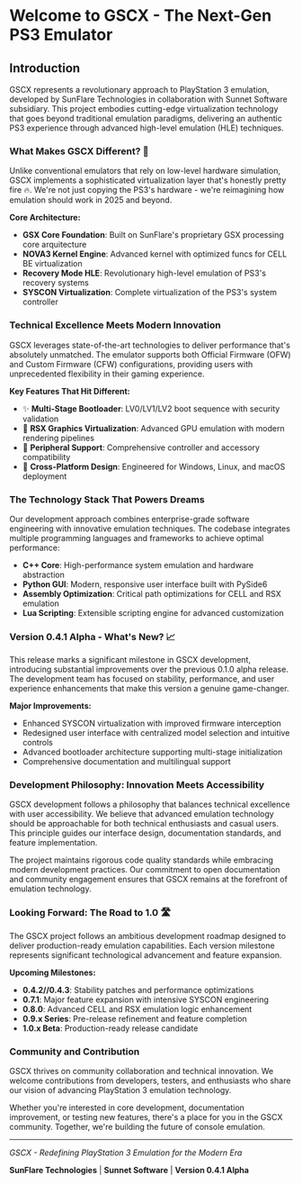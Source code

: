 # Welcome to GSCX - The Next-Gen PS3 Emulator

## Introduction

GSCX represents a revolutionary approach to PlayStation 3 emulation, developed by SunFlare Technologies in collaboration with Sunnet Software subsidiary. This project embodies cutting-edge virtualization technology that goes beyond traditional emulation paradigms, delivering an authentic PS3 experience through advanced high-level emulation (HLE) techniques.

### What Makes GSCX Different? 🚀

Unlike conventional emulators that rely on low-level hardware simulation, GSCX implements a sophisticated virtualization layer that's honestly pretty fire 🔥. We're not just copying the PS3's hardware - we're reimagining how emulation should work in 2025 and beyond.

**Core Architecture:**
- **GSX Core Foundation**: Built on SunFlare's proprietary GSX processing core arquitecture
- **NOVA3 Kernel Engine**: Advanced kernel with optimized funcs for CELL BE virtualization
- **Recovery Mode HLE**: Revolutionary high-level emulation of PS3's recovery systems
- **SYSCON Virtualization**: Complete virtualization of the PS3's system controller

### Technical Excellence Meets Modern Innovation

GSCX leverages state-of-the-art technologies to deliver performance that's absolutely unmatched. The emulator supports both Official Firmware (OFW) and Custom Firmware (CFW) configurations, providing users with unprecedented flexibility in their gaming experience.

**Key Features That Hit Different:**
- ✨ **Multi-Stage Bootloader**: LV0/LV1/LV2 boot sequence with security validation
- 🎯 **RSX Graphics Virtualization**: Advanced GPU emulation with modern rendering pipelines
- 🔧 **Peripheral Support**: Comprehensive controller and accessory compatibility
- 📱 **Cross-Platform Design**: Engineered for Windows, Linux, and macOS deployment

### The Technology Stack That Powers Dreams

Our development approach combines enterprise-grade software engineering with innovative emulation techniques. The codebase integrates multiple programming languages and frameworks to achieve optimal performance:

- **C++ Core**: High-performance system emulation and hardware abstraction
- **Python GUI**: Modern, responsive user interface built with PySide6
- **Assembly Optimization**: Critical path optimizations for CELL and RSX emulation
- **Lua Scripting**: Extensible scripting engine for advanced customization

### Version 0.4.1 Alpha - What's New? 📈

This release marks a significant milestone in GSCX development, introducing substantial improvements over the previous 0.1.0 alpha release. The development team has focused on stability, performance, and user experience enhancements that make this version a genuine game-changer.

**Major Improvements:**
- Enhanced SYSCON virtualization with improved firmware interception
- Redesigned user interface with centralized model selection and intuitive controls
- Advanced bootloader architecture supporting multi-stage initialization
- Comprehensive documentation and multilingual support

### Development Philosophy: Innovation Meets Accessibility

GSCX development follows a philosophy that balances technical excellence with user accessibility. We believe that advanced emulation technology should be approachable for both technical enthusiasts and casual users. This principle guides our interface design, documentation standards, and feature implementation.

The project maintains rigorous code quality standards while embracing modern development practices. Our commitment to open documentation and community engagement ensures that GSCX remains at the forefront of emulation technology.

### Looking Forward: The Road to 1.0 🛣️

The GSCX project follows an ambitious development roadmap designed to deliver production-ready emulation capabilities. Each version milestone represents significant technological advancement and feature expansion.

**Upcoming Milestones:**
- **0.4.2//0.4.3**: Stability patches and performance optimizations
- **0.7.1**: Major feature expansion with intensive SYSCON engineering
- **0.8.0**: Advanced CELL and RSX emulation logic enhancement
- **0.9.x Series**: Pre-release refinement and feature completion
- **1.0.x Beta**: Production-ready release candidate

### Community and Contribution

GSCX thrives on community collaboration and technical innovation. We welcome contributions from developers, testers, and enthusiasts who share our vision of advancing PlayStation 3 emulation technology.

Whether you're interested in core development, documentation improvement, or testing new features, there's a place for you in the GSCX community. Together, we're building the future of console emulation.

---

*GSCX - Redefining PlayStation 3 Emulation for the Modern Era*

**SunFlare Technologies** | **Sunnet Software** | **Version 0.4.1 Alpha**